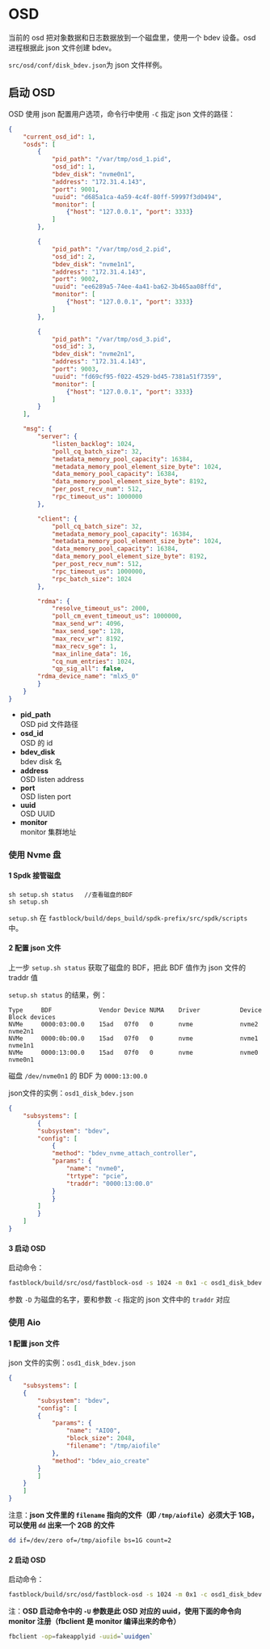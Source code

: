 # OSD

当前的 osd 把对象数据和日志数据放到一个磁盘里，使用一个 bdev 设备。osd 进程根据此 json 文件创建 bdev。

`src/osd/conf/disk_bdev.json`为 json 文件样例。

## 启动 OSD

OSD 使用 json 配置用户选项，命令行中使用 `-C` 指定 json 文件的路径：

```json
{
    "current_osd_id": 1,
    "osds": [
        {
            "pid_path": "/var/tmp/osd_1.pid",
            "osd_id": 1,
            "bdev_disk": "nvme0n1",
            "address": "172.31.4.143",
            "port": 9001,
            "uuid": "d685a1ca-4a59-4c4f-80ff-59997f3d0494",
            "monitor": [
                {"host": "127.0.0.1", "port": 3333}
            ]
        },

        {
            "pid_path": "/var/tmp/osd_2.pid",
            "osd_id": 2,
            "bdev_disk": "nvme1n1",
            "address": "172.31.4.143",
            "port": 9002,
            "uuid": "ee6289a5-74ee-4a41-ba62-3b465aa08ffd",
            "monitor": [
                {"host": "127.0.0.1", "port": 3333}
            ]
        },

        {
            "pid_path": "/var/tmp/osd_3.pid",
            "osd_id": 3,
            "bdev_disk": "nvme2n1",
            "address": "172.31.4.143",
            "port": 9003,
            "uuid": "fd69cf95-f022-4529-bd45-7381a51f7359",
            "monitor": [
                {"host": "127.0.0.1", "port": 3333}
            ]
        }
    ],

    "msg": {
        "server": {
            "listen_backlog": 1024,
            "poll_cq_batch_size": 32,
            "metadata_memory_pool_capacity": 16384,
            "metadata_memory_pool_element_size_byte": 1024,
            "data_memory_pool_capacity": 16384,
            "data_memory_pool_element_size_byte": 8192,
            "per_post_recv_num": 512,
            "rpc_timeout_us": 1000000
        },

        "client": {
            "poll_cq_batch_size": 32,
            "metadata_memory_pool_capacity": 16384,
            "metadata_memory_pool_element_size_byte": 1024,
            "data_memory_pool_capacity": 16384,
            "data_memory_pool_element_size_byte": 8192,
            "per_post_recv_num": 512,
            "rpc_timeout_us": 1000000,
            "rpc_batch_size": 1024
        },

        "rdma": {
            "resolve_timeout_us": 2000,
            "poll_cm_event_timeout_us": 1000000,
            "max_send_wr": 4096,
            "max_send_sge": 128,
            "max_recv_wr": 8192,
            "max_recv_sge": 1,
            "max_inline_data": 16,
            "cq_num_entries": 1024,
            "qp_sig_all": false,
	    "rdma_device_name": "mlx5_0"
        }
    }
}
```

- **pid_path**  
    OSD pid 文件路径  
- **osd_id**  
    OSD 的 id  
- **bdev_disk**  
    bdev disk 名  
- **address**  
    OSD listen address  
- **port**  
    OSD listen port  
- **uuid**  
    OSD UUID  
- **monitor**  
    monitor 集群地址

### 使用 Nvme 盘

#### 1 Spdk 接管磁盘 

```
sh setup.sh status   //查看磁盘的BDF
sh setup.sh 
```     

`setup.sh` 在 `fastblock/build/deps_build/spdk-prefix/src/spdk/scripts` 中。

#### 2 配置 json 文件

上一步 `setup.sh status` 获取了磁盘的 BDF，把此 BDF 值作为 json 文件的 traddr 值

`setup.sh status` 的结果，例：

```
Type     BDF             Vendor Device NUMA    Driver           Device     Block devices
NVMe     0000:03:00.0    15ad   07f0   0       nvme             nvme2      nvme2n1
NVMe     0000:0b:00.0    15ad   07f0   0       nvme             nvme1      nvme1n1
NVMe     0000:13:00.0    15ad   07f0   0       nvme             nvme0      nvme0n1
```  


磁盘 `/dev/nvme0n1` 的 BDF 为 `0000:13:00.0`

json文件的实例：`osd1_disk_bdev.json`

```json
{
    "subsystems": [
        {
        "subsystem": "bdev",
        "config": [
            {
            "method": "bdev_nvme_attach_controller",
            "params": {
                "name": "nvme0",
                "trtype": "pcie",
                "traddr": "0000:13:00.0"
            }
            }
        ]
        }
    ]
}
```

#### 3 启动 OSD

启动命令：

```bash
fastblock/build/src/osd/fastblock-osd -s 1024 -m 0x1 -c osd1_disk_bdev.json -C osd1.json
```

参数 `-D` 为磁盘的名字，要和参数 `-c` 指定的 json 文件中的 `traddr` 对应

### 使用 Aio

#### 1 配置 json 文件

json 文件的实例：`osd1_disk_bdev.json`

```json
{
    "subsystems": [
    {
        "subsystem": "bdev",
        "config": [
        {
            "params": {
                "name": "AIO0",
                "block_size": 2048,
                "filename": "/tmp/aiofile"
            },
            "method": "bdev_aio_create"
        }
        ]
    }
    ]
}
```
 
注意：**json 文件里的 `filename` 指向的文件（即 `/tmp/aiofile`）必须大于 1GB，可以使用 `dd` 出来一个 2GB 的文件**

```bash
dd if=/dev/zero of=/tmp/aiofile bs=1G count=2
```
#### 2 启动 OSD
启动命令：
      
```bash
fastblock/build/src/osd/fastblock-osd -s 1024 -m 0x1 -c osd1_disk_bdev.json -C osd.json
```

注：**OSD 启动命令中的 `-U` 参数是此 OSD 对应的 uuid，使用下面的命令向 monitor 注册（fbclient 是 monitor 编译出来的命令）**

```bash
fbclient -op=fakeapplyid -uuid=`uuidgen`
```

